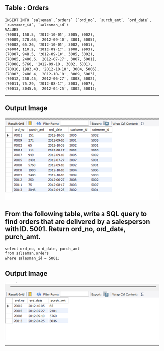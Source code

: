 ## Table : Orders

```
INSERT INTO `salseman`.`orders` (`ord_no`, `purch_amt`, `ord_date`, `customer_id`, `salesman_id`)
VALUES
(70001, 150.5, '2012-10-05', 3005, 5002),
(70009, 270.65, '2012-09-10', 3001, 5005),
(70002, 65.26, '2012-10-05', 3002, 5001),
(70004, 110.5, '2012-08-17', 3009, 5003),
(70007, 948.5, '2012-09-10', 3005, 5002),
(70005, 2400.6, '2012-07-27', 3007, 5001),
(70008, 5760, '2012-09-10', 3002, 5001),
(70010, 1983.43, '2012-10-10', 3004, 5006),
(70003, 2480.4, '2012-10-10', 3009, 5003),
(70012, 250.45, '2012-06-27', 3008, 5002),
(70011, 75.29, '2012-08-17', 3003, 5007),
(70013, 3045.6, '2012-04-25', 3002, 5001);
```

<hr>

## Output Image

![Output-image](order.png)

## From the following table, write a SQL query to find orders that are delivered by a salesperson with ID. 5001. Return ord_no, ord_date, purch_amt.

```
select ord_no, ord_date, purch_amt
from salseman.orders
where salesman_id = 5001;
```

## Output Image

![Output-image](q19.png)

<hr>
